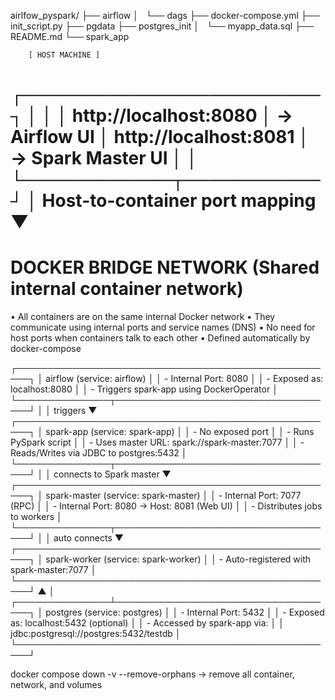 airlfow_pyspark/
├── airflow
│   └── dags
├── docker-compose.yml
├── init_script.py
├── pgdata
├── postgres_init
│   └── myapp_data.sql
├── README.md
└── spark_app


        [ HOST MACHINE ]
   ┌────────────────────────┐
   │                        │
   │  http://localhost:8080 │ → Airflow UI
   │  http://localhost:8081 │ → Spark Master UI
   │                        │
   └────────────┬───────────┘
                │
  Host-to-container port mapping
                ▼
==========================================================
DOCKER BRIDGE NETWORK  (Shared internal container network)        
==========================================================
• All containers are on the same internal Docker network
• They communicate using internal ports and service names (DNS)
• No need for host ports when containers talk to each other
• Defined automatically by docker-compose

┌────────────────────────────────────────────────────┐
│     airflow (service: airflow)                     │
│     - Internal Port: 8080                          │
│     - Exposed as: localhost:8080                   │
│     - Triggers spark-app using DockerOperator      │
└───────────────┬────────────────────────────────────┘
                │
                │ triggers
                ▼
┌────────────────────────────────────────────────────┐
│     spark-app (service: spark-app)                 │
│     - No exposed port                              │
│     - Runs PySpark script                          │
│     - Uses master URL: spark://spark-master:7077   │
│     - Reads/Writes via JDBC to postgres:5432       │
└───────────────┬────────────────────────────────────┘
                │
                │ connects to Spark master
                ▼
┌────────────────────────────────────────────────────┐
│     spark-master (service: spark-master)           │
│     - Internal Port: 7077 (RPC)                    │
│     - Internal Port: 8080 → Host: 8081 (Web UI)    │
│     - Distributes jobs to workers                  │
└───────────────┬────────────────────────────────────┘
                │
                │ auto connects
                ▼
┌────────────────────────────────────────────────────┐
│     spark-worker (service: spark-worker)           │
│     - Auto-registered with spark-master:7077       │
└────────────────────────────────────────────────────┘
                ▲
                │
┌───────────────┴────────────────────────────────────┐
│     postgres (service: postgres)                   │
│     - Internal Port: 5432                          │
│     - Exposed as: localhost:5432 (optional)        │
│     - Accessed by spark-app via:                   │
│         jdbc:postgresql://postgres:5432/testdb     │
└────────────────────────────────────────────────────┘
 

docker compose down -v --remove-orphans -> remove all container, network, and volumes